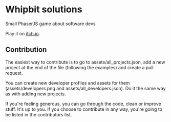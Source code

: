 # Whipbit solutions

Small PhaserJS game about software devs

Play it on [itch.io](http://vilix.itch.io/whipbit-solutions).

## Contribution

The easiest way to contribute is to go to assets/all_projects.json, add a new project at the end of the file (following the examples) and create a pull request.

You can create new developer profiles and assets for them (assets/developers.png and assets/all_developers.json). Do it the same way as with adding new projects.

If you're feeling generous, you can go through the code, clean or improve stuff. It's up to you.
If you choose to contribute in any way, you're going to be listed in the contributors list.
